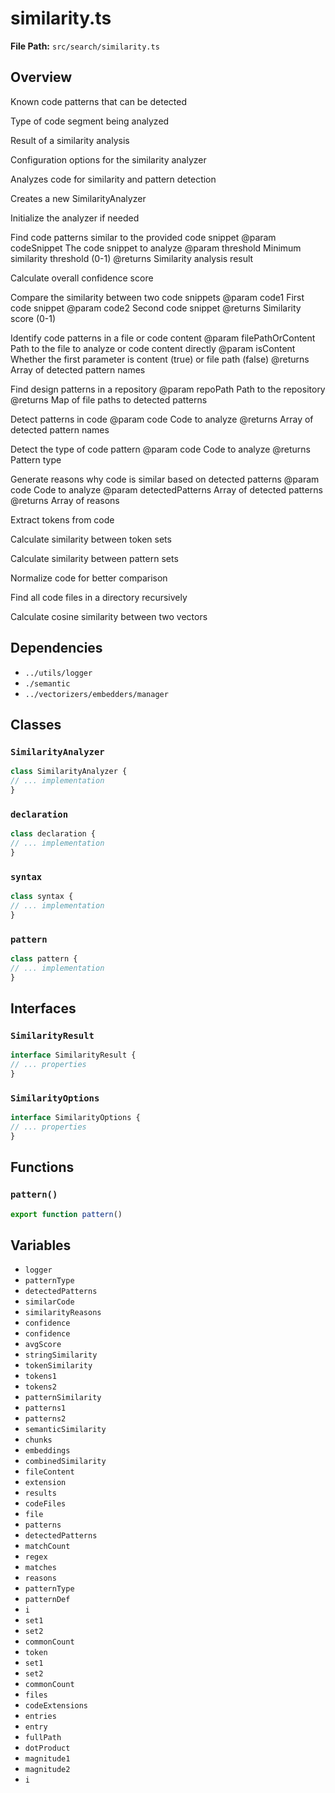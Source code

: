 # similarity.ts

**File Path:** `src/search/similarity.ts`

## Overview

Known code patterns that can be detected

Type of code segment being analyzed

Result of a similarity analysis

Configuration options for the similarity analyzer

Analyzes code for similarity and pattern detection

Creates a new SimilarityAnalyzer

Initialize the analyzer if needed

Find code patterns similar to the provided code snippet
@param codeSnippet The code snippet to analyze
@param threshold Minimum similarity threshold (0-1)
@returns Similarity analysis result

Calculate overall confidence score

Compare the similarity between two code snippets
@param code1 First code snippet
@param code2 Second code snippet
@returns Similarity score (0-1)

Identify code patterns in a file or code content
@param filePathOrContent Path to the file to analyze or code content directly
@param isContent Whether the first parameter is content (true) or file path (false)
@returns Array of detected pattern names

Find design patterns in a repository
@param repoPath Path to the repository
@returns Map of file paths to detected patterns

Detect patterns in code
@param code Code to analyze
@returns Array of detected pattern names

Detect the type of code pattern
@param code Code to analyze
@returns Pattern type

Generate reasons why code is similar based on detected patterns
@param code Code to analyze
@param detectedPatterns Array of detected patterns
@returns Array of reasons

Extract tokens from code

Calculate similarity between token sets

Calculate similarity between pattern sets

Normalize code for better comparison

Find all code files in a directory recursively

Calculate cosine similarity between two vectors

## Dependencies

- `../utils/logger`
- `./semantic`
- `../vectorizers/embedders/manager`

## Classes

### `SimilarityAnalyzer`

```typescript
class SimilarityAnalyzer {
// ... implementation
}
```

### `declaration`

```typescript
class declaration {
// ... implementation
}
```

### `syntax`

```typescript
class syntax {
// ... implementation
}
```

### `pattern`

```typescript
class pattern {
// ... implementation
}
```

## Interfaces

### `SimilarityResult`

```typescript
interface SimilarityResult {
// ... properties
}
```

### `SimilarityOptions`

```typescript
interface SimilarityOptions {
// ... properties
}
```

## Functions

### `pattern()`

```typescript
export function pattern()
```

## Variables

- `logger`
- `patternType`
- `detectedPatterns`
- `similarCode`
- `similarityReasons`
- `confidence`
- `confidence`
- `avgScore`
- `stringSimilarity`
- `tokenSimilarity`
- `tokens1`
- `tokens2`
- `patternSimilarity`
- `patterns1`
- `patterns2`
- `semanticSimilarity`
- `chunks`
- `embeddings`
- `combinedSimilarity`
- `fileContent`
- `extension`
- `results`
- `codeFiles`
- `file`
- `patterns`
- `detectedPatterns`
- `matchCount`
- `regex`
- `matches`
- `reasons`
- `patternType`
- `patternDef`
- `i`
- `set1`
- `set2`
- `commonCount`
- `token`
- `set1`
- `set2`
- `commonCount`
- `files`
- `codeExtensions`
- `entries`
- `entry`
- `fullPath`
- `dotProduct`
- `magnitude1`
- `magnitude2`
- `i`

